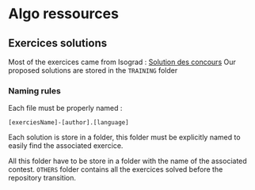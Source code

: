 # Algo ressources

## Exercices solutions

Most of the exercices came from Isograd : [Solution des concours](https://www.isograd.com/FR/solutionconcours.php)
Our proposed solutions are stored in the `TRAINING` folder

### Naming rules

Each file must be properly named : 

`[exerciesName]-[author].[language]`

Each solution is store in a folder, this folder must be explicitly named to easily find the associated exercice.

All this folder have to be store in a folder with the name of the associated contest. `OTHERS` folder contains all the exercices solved before the repository transition.